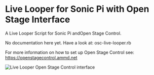 # Live Looper for Sonic Pi with Open Stage Interface

A Live Looper Script for Sonic Pi andOpen Stage Control.
 
No documentation here yet. Have a look at: osc-live-looper.rb

For more information on how to set up Open Stage Control see: https://openstagecontrol.ammd.net
 
![Live Looper Open Stage Control interface](overview.png?raw=true "Live Looper Open Stage Control interface")
